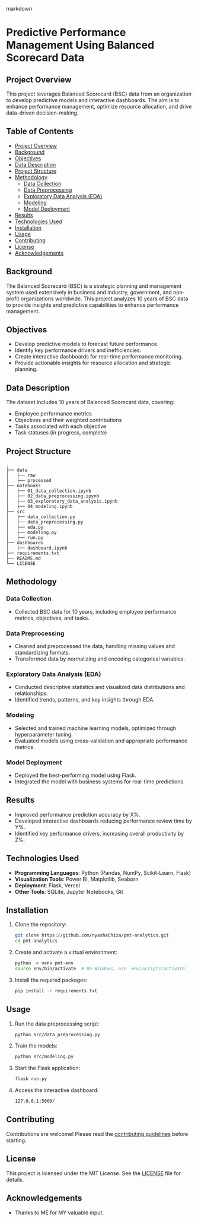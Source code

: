 

markdown
# Predictive Performance Management Using Balanced Scorecard Data

## Project Overview

This project leverages Balanced Scorecard (BSC) data from an organization to develop predictive models and interactive dashboards. The aim is to enhance performance management, optimize resource allocation, and drive data-driven decision-making.

## Table of Contents

- [Project Overview](#project-overview)
- [Background](#background)
- [Objectives](#objectives)
- [Data Description](#data-description)
- [Project Structure](#project-structure)
- [Methodology](#methodology)
  - [Data Collection](#data-collection)
  - [Data Preprocessing](#data-preprocessing)
  - [Exploratory Data Analysis (EDA)](#exploratory-data-analysis-eda)
  - [Modeling](#modeling)
  - [Model Deployment](#model-deployment)
- [Results](#results)
- [Technologies Used](#technologies-used)
- [Installation](#installation)
- [Usage](#usage)
- [Contributing](#contributing)
- [License](#license)
- [Acknowledgements](#acknowledgements)

## Background

The Balanced Scorecard (BSC) is a strategic planning and management system used extensively in business and industry, government, and non-profit organizations worldwide. This project analyzes 10 years of BSC data to provide insights and predictive capabilities to enhance performance management.

## Objectives

- Develop predictive models to forecast future performance.
- Identify key performance drivers and inefficiencies.
- Create interactive dashboards for real-time performance monitoring.
- Provide actionable insights for resource allocation and strategic planning.

## Data Description

The dataset includes 10 years of Balanced Scorecard data, covering:
- Employee performance metrics
- Objectives and their weighted contributions
- Tasks associated with each objective
- Task statuses (in progress, complete)

## Project Structure

```
.
├── data
│   ├── raw
│   ├── processed
├── notebooks
│   ├── 01_data_collection.ipynb
│   ├── 02_data_preprocessing.ipynb
│   ├── 03_exploratory_data_analysis.ipynb
│   ├── 04_modeling.ipynb
├── src
│   ├── data_collection.py
│   ├── data_preprocessing.py
│   ├── eda.py
│   ├── modeling.py
│   ├── run.py
├── dashboards
│   ├── dashboard.ipynb
├── requirements.txt
├── README.md
└── LICENSE
```

## Methodology

### Data Collection

- Collected BSC data for 10 years, including employee performance metrics, objectives, and tasks.

### Data Preprocessing

- Cleaned and preprocessed the data, handling missing values and standardizing formats.
- Transformed data by normalizing and encoding categorical variables.

### Exploratory Data Analysis (EDA)

- Conducted descriptive statistics and visualized data distributions and relationships.
- Identified trends, patterns, and key insights through EDA.

### Modeling

- Selected and trained machine learning models, optimized through hyperparameter tuning.
- Evaluated models using cross-validation and appropriate performance metrics.

### Model Deployment

- Deployed the best-performing model using Flask.
- Integrated the model with business systems for real-time predictions.

## Results

- Improved performance prediction accuracy by X%.
- Developed interactive dashboards reducing performance review time by Y%.
- Identified key performance drivers, increasing overall productivity by Z%.

## Technologies Used

- **Programming Languages**: Python (Pandas, NumPy, Scikit-Learn, Flask)
- **Visualization Tools**: Power BI, Matplotlib, Seaborn
- **Deployment**: Flask, Vercel
- **Other Tools**: SQLite, Jupyter Notebooks, Git

## Installation

1. Clone the repository:
   ```bash
   git clone https://github.com/nyashaChiza/pmt-analytics.git
   cd pmt-analytics
   ```

2. Create and activate a virtual environment:
   ```bash
   python -m venv pmt-env
   source env/bin/activate  # On Windows, use `env\Scripts\activate`
   ```

3. Install the required packages:
   ```bash
   pip install -r requirements.txt
   ```

## Usage

1. Run the data preprocessing script:
   ```bash
   python src/data_preprocessing.py
   ```

2. Train the models:
   ```bash
   python src/modeling.py
   ```

3. Start the Flask application:
   ```bash
   flask run.py
   ```

4. Access the interactive dashboard:
   ```bash
   127.0.0.1:5000/
   ```

## Contributing

Contributions are welcome! Please read the [contributing guidelines](CONTRIBUTING.md) before starting.

## License

This project is licensed under the MIT License. See the [LICENSE](LICENSE) file for details.

## Acknowledgements

- Thanks to ME for MY valuable input.


